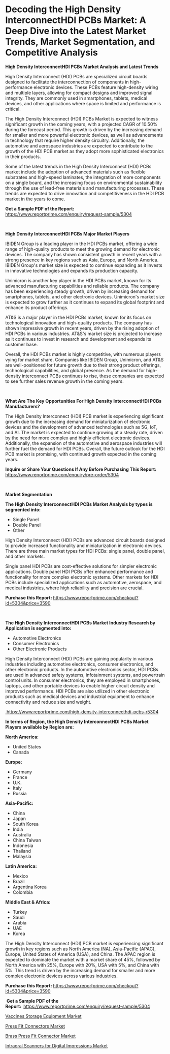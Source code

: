 <p><h1>Decoding the High Density InterconnectHDI PCBs Market: A Deep Dive into the Latest Market Trends, Market Segmentation, and Competitive Analysis</h1></p><p><strong>High Density InterconnectHDI PCBs Market Analysis and Latest Trends</strong></p>
<p><p>High Density Interconnect (HDI) PCBs are specialized circuit boards designed to facilitate the interconnection of components in high-performance electronic devices. These PCBs feature high-density wiring and multiple layers, allowing for compact designs and improved signal integrity. They are commonly used in smartphones, tablets, medical devices, and other applications where space is limited and performance is critical.</p><p>The High Density Interconnect (HDI) PCBs Market is expected to witness significant growth in the coming years, with a projected CAGR of 10.50% during the forecast period. This growth is driven by the increasing demand for smaller and more powerful electronic devices, as well as advancements in technology that require higher density circuitry. Additionally, the automotive and aerospace industries are expected to contribute to the growth of the HDI PCB market as they adopt more sophisticated electronics in their products.</p><p>Some of the latest trends in the High Density Interconnect (HDI) PCBs market include the adoption of advanced materials such as flexible substrates and high-speed laminates, the integration of more components on a single board, and the increasing focus on environmental sustainability through the use of lead-free materials and manufacturing processes. These trends are expected to drive innovation and competitiveness in the HDI PCB market in the years to come.</p></p>
<p><strong>Get a Sample PDF of the Report:&nbsp;</strong> <a href="https://www.reportprime.com/enquiry/request-sample/5304">https://www.reportprime.com/enquiry/request-sample/5304</a></p>
<p>&nbsp;</p>
<p><strong>High Density InterconnectHDI PCBs Major Market Players</strong></p>
<p><p>IBIDEN Group is a leading player in the HDI PCBs market, offering a wide range of high-quality products to meet the growing demand for electronic devices. The company has shown consistent growth in recent years with a strong presence in key regions such as Asia, Europe, and North America. IBIDEN Group's market size is expected to continue expanding as it invests in innovative technologies and expands its production capacity.</p><p>Unimicron is another key player in the HDI PCBs market, known for its advanced manufacturing capabilities and reliable products. The company has been experiencing steady growth, driven by increasing demand for smartphones, tablets, and other electronic devices. Unimicron's market size is expected to grow further as it continues to expand its global footprint and enhance its product offerings.</p><p>AT&S is a major player in the HDI PCBs market, known for its focus on technological innovation and high-quality products. The company has shown impressive growth in recent years, driven by the rising adoption of HDI PCBs in various industries. AT&S's market size is projected to increase as it continues to invest in research and development and expands its customer base.</p><p>Overall, the HDI PCBs market is highly competitive, with numerous players vying for market share. Companies like IBIDEN Group, Unimicron, and AT&S are well-positioned for future growth due to their strong product offerings, technological capabilities, and global presence. As the demand for high-density interconnect PCBs continues to rise, these companies are expected to see further sales revenue growth in the coming years.</p></p>
<p>&nbsp;</p>
<p><strong>What Are The Key Opportunities For High Density InterconnectHDI PCBs Manufacturers?</strong></p>
<p><p>The High Density Interconnect (HDI) PCB market is experiencing significant growth due to the increasing demand for miniaturization of electronic devices and the development of advanced technologies such as 5G, IoT, and AI. The market is expected to continue growing at a steady rate, driven by the need for more complex and highly efficient electronic devices. Additionally, the expansion of the automotive and aerospace industries will further fuel the demand for HDI PCBs. Overall, the future outlook for the HDI PCB market is promising, with continued growth expected in the coming years.</p></p>
<p><strong>Inquire or Share Your Questions If Any Before Purchasing This Report:</strong> <a href="https://www.reportprime.com/enquiry/pre-order/5304">https://www.reportprime.com/enquiry/pre-order/5304</a></p>
<p>&nbsp;</p>
<p><strong>Market Segmentation</strong></p>
<p><strong>The High Density InterconnectHDI PCBs Market Analysis by types is segmented into:</strong></p>
<p><ul><li>Single Panel</li><li>Double Panel</li><li>Other</li></ul></p>
<p><p>High Density Interconnect (HDI) PCBs are advanced circuit boards designed to provide increased functionality and miniaturization in electronic devices. There are three main market types for HDI PCBs: single panel, double panel, and other markets. </p><p>Single panel HDI PCBs are cost-effective solutions for simpler electronic applications. Double panel HDI PCBs offer enhanced performance and functionality for more complex electronic systems. Other markets for HDI PCBs include specialized applications such as automotive, aerospace, and medical industries, where high reliability and precision are crucial.</p></p>
<p><strong>Purchase this Report:&nbsp;</strong><a href="https://www.reportprime.com/checkout?id=5304&price=3590">https://www.reportprime.com/checkout?id=5304&price=3590</a></p>
<p>&nbsp;</p>
<p><strong>The High Density InterconnectHDI PCBs Market Industry Research by Application is segmented into:</strong></p>
<p><ul><li>Automotive Electronics</li><li>Consumer Electronics</li><li>Other Electronic Products</li></ul></p>
<p><p>High Density Interconnect (HDI) PCBs are gaining popularity in various industries including automotive electronics, consumer electronics, and other electronic products. In the automotive electronics sector, HDI PCBs are used in advanced safety systems, infotainment systems, and powertrain control units. In consumer electronics, they are employed in smartphones, laptops, and other portable devices to enable higher circuit density and improved performance. HDI PCBs are also utilized in other electronic products such as medical devices and industrial equipment to enhance connectivity and reduce size and weight.</p></p>
<p><a href="https://www.reportprime.com/high-density-interconnecthdi-pcbs-r5304">&nbsp;https://www.reportprime.com/high-density-interconnecthdi-pcbs-r5304</a></p>
<p><strong>In terms of Region, the High Density InterconnectHDI PCBs Market Players available by Region are:</strong></p>
<p>
    <p> <strong> North America: </strong>
        <ul>
            <li>United States</li>
            <li>Canada</li>
        </ul>
        </p> 
    <p> <strong> Europe: </strong>
        <ul>
            <li>Germany</li>
            <li>France</li>
            <li>U.K.</li>
            <li>Italy</li>
            <li>Russia</li>
        </ul>
        </p> 
    <p> <strong> Asia-Pacific: </strong>
        <ul>
            <li>China</li>
            <li>Japan</li>
            <li>South Korea</li>
            <li>India</li>
            <li>Australia</li>
            <li>China Taiwan</li>
            <li>Indonesia</li>
            <li>Thailand</li>
            <li>Malaysia</li>
        </ul>
        </p> 
    <p> <strong> Latin America: </strong>
        <ul>
            <li>Mexico</li>
            <li>Brazil</li>
            <li>Argentina Korea</li>
            <li>Colombia</li>
        </ul>
        </p> 
    <p> <strong> Middle East & Africa: </strong>
        <ul>
            <li>Turkey</li>
            <li>Saudi</li>
            <li>Arabia</li>
            <li>UAE</li>
            <li>Korea</li>
        </ul>
    </p>
    </p>
<p><p>The High Density Interconnect (HDI) PCB market is experiencing significant growth in key regions such as North America (NA), Asia-Pacific (APAC), Europe, United States of America (USA), and China. The APAC region is expected to dominate the market with a market share of 45%, followed by North America with 25%, Europe with 20%, USA with 5%, and China with 5%. This trend is driven by the increasing demand for smaller and more complex electronic devices across various industries.</p></p>
<p><strong>Purchase this Report: </strong><a href="https://www.reportprime.com/checkout?id=5304&price=3590">https://www.reportprime.com/checkout?id=5304&price=3590</a></p>
<p>&nbsp;<strong>Get a Sample PDF of the Report:&nbsp;&nbsp;</strong><a href="https://www.reportprime.com/enquiry/request-sample/5304">https://www.reportprime.com/enquiry/request-sample/5304</a></p>
<p><strong></strong></p>
<p><p><a href="https://issuu.com/reportprime-2/docs/vaccines-storage-equipment-market-size-2030.pptx">Vaccines Storage Equipment Market</a></p><p><a href="https://github.com/vregtldg37/Market-Research-Report-List-1/blob/main/press-fit-connectors-market.md">Press Fit Connectors Market</a></p><p><a href="https://github.com/syaifulanwaramsyori/Market-Research-Report-List-1/blob/main/brass-press-fit-connector-market.md">Brass Press Fit Connector Market</a></p><p><a href="https://issuu.com/reportprime-2/docs/intraoral-scanners-for-digital-impressions-market-">Intraoral Scanners for Digital Impressions Market</a></p></p>